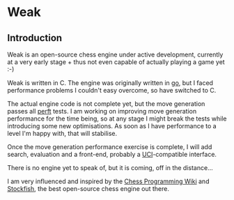 # Weak #

## Introduction ##

Weak is an open-source chess engine under active development, currently at a very early stage +
thus not even capable of actually playing a game yet :-)

Weak is written in C. The engine was originally written in [go][0], but I faced performance
problems I couldn't easy overcome, so have switched to C.

The actual engine code is not complete yet, but the move generation passes all [perft][1]
tests. I am working on improving move generation performance for the time being, so at any
stage I might break the tests while introducing some new optimisations. As soon as I have
performance to a level I'm happy with, that will stabilise.

Once the move generation performance exercise is complete, I will add search, evaluation and a
front-end, probably a [UCI][2]-compatible interface.

There is no engine yet to speak of, but it is coming, off in the distance...

I am very influenced and inspired by the [Chess Programming Wiki][3] and [Stockfish][4], the
best open-source chess engine out there.

[0]:https://github.com/lorenzo-stoakes/weak-go
[1]:http://chessprogramming.wikispaces.com/perft
[2]:http://en.wikipedia.org/wiki/Universal_Chess_Interface
[3]:http://chessprogramming.wikispaces.com/
[4]:http://www.stockfishchess.com/
